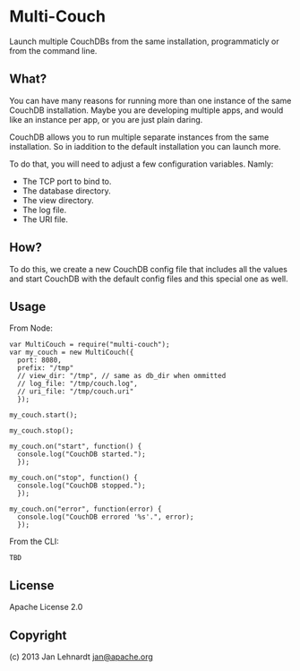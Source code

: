 # Multi-Couch

Launch multiple CouchDBs from the same installation, programmaticly 
or from the command line.


## What?

You can have many reasons for running more than one instance of the same CouchDB installation. Maybe you are developing multiple apps, and would like an instance per app, or you are just plain daring.

CouchDB allows you to run multiple separate instances from the same installation. So in iaddition to the default installation you can launch more.

To do that, you will need to adjust a few configuration variables. Namly:

 * The TCP port to bind to.
 * The database directory.
 * The view directory.
 * The log file.
 * The URI file.


## How?

To do this, we create a new CouchDB config file that includes all the values and start CouchDB with the default config files and this special one as well.


## Usage

From Node:

    var MultiCouch = require("multi-couch");
    var my_couch = new MultiCouch({
      port: 8080,
      prefix: "/tmp"
      // view_dir: "/tmp", // same as db_dir when ommitted
      // log_file: "/tmp/couch.log",
      // uri_file: "/tmp/couch.uri"
      });
    
    my_couch.start();

    my_couch.stop();

    my_couch.on("start", function() {
      console.log("CouchDB started.");
      });

    my_couch.on("stop", function() {
      console.log("CouchDB stopped.");
      });

    my_couch.on("error", function(error) {
      console.log("CouchDB errored '%s'.", error);
      });


From the CLI:

    TBD


## License

Apache License 2.0


## Copyright

(c) 2013 Jan Lehnardt <jan@apache.org>
